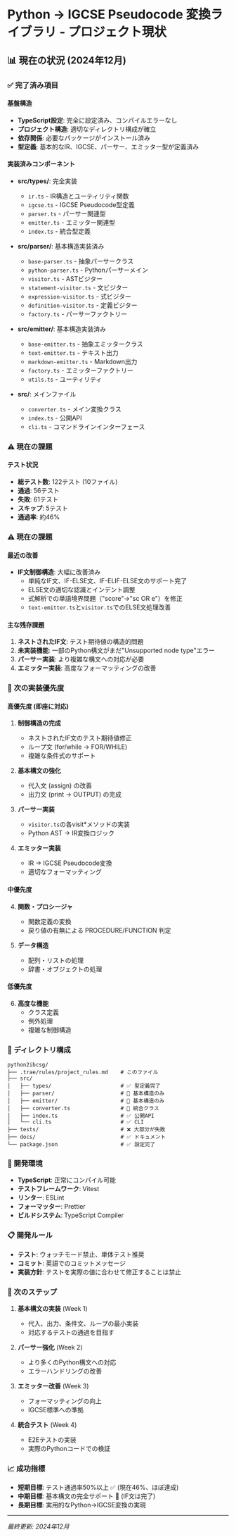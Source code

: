 # Python → IGCSE Pseudocode 変換ライブラリ - プロジェクト現状

## 📊 現在の状況 (2024年12月)

### ✅ 完了済み項目

#### 基盤構造
- **TypeScript設定**: 完全に設定済み、コンパイルエラーなし
- **プロジェクト構造**: 適切なディレクトリ構成が確立
- **依存関係**: 必要なパッケージがインストール済み
- **型定義**: 基本的なIR、IGCSE、パーサー、エミッター型が定義済み

#### 実装済みコンポーネント
- **src/types/**: 完全実装
  - `ir.ts` - IR構造とユーティリティ関数
  - `igcse.ts` - IGCSE Pseudocode型定義
  - `parser.ts` - パーサー関連型
  - `emitter.ts` - エミッター関連型
  - `index.ts` - 統合型定義

- **src/parser/**: 基本構造実装済み
  - `base-parser.ts` - 抽象パーサークラス
  - `python-parser.ts` - Pythonパーサーメイン
  - `visitor.ts` - ASTビジター
  - `statement-visitor.ts` - 文ビジター
  - `expression-visitor.ts` - 式ビジター
  - `definition-visitor.ts` - 定義ビジター
  - `factory.ts` - パーサーファクトリー

- **src/emitter/**: 基本構造実装済み
  - `base-emitter.ts` - 抽象エミッタークラス
  - `text-emitter.ts` - テキスト出力
  - `markdown-emitter.ts` - Markdown出力
  - `factory.ts` - エミッターファクトリー
  - `utils.ts` - ユーティリティ

- **src/**: メインファイル
  - `converter.ts` - メイン変換クラス
  - `index.ts` - 公開API
  - `cli.ts` - コマンドラインインターフェース

### ⚠️ 現在の課題

#### テスト状況
- **総テスト数**: 122テスト (10ファイル)
- **通過**: 56テスト
- **失敗**: 61テスト
- **スキップ**: 5テスト
- **通過率**: 約46%

### ⚠️ 現在の課題

#### 最近の改善
- **IF文制御構造**: 大幅に改善済み
  - 単純なIF文、IF-ELSE文、IF-ELIF-ELSE文のサポート完了
  - ELSE文の適切な認識とインデント調整
  - 式解析での単語境界問題（"score"→"sc OR e"）を修正
  - `text-emitter.ts`と`visitor.ts`でのELSE文処理改善

#### 主な残存課題
1. **ネストされたIF文**: テスト期待値の構造的問題
2. **未実装機能**: 一部のPython構文がまだ"Unsupported node type"エラー
3. **パーサー実装**: より複雑な構文への対応が必要
4. **エミッター実装**: 高度なフォーマッティングの改善

### 🎯 次の実装優先度

#### 高優先度 (即座に対応)
1. **制御構造の完成**
   - ネストされたIF文のテスト期待値修正
   - ループ文 (for/while → FOR/WHILE)
   - 複雑な条件式のサポート

2. **基本構文の強化**
   - 代入文 (assign) の改善
   - 出力文 (print → OUTPUT) の完成

2. **パーサー実装**
   - `visitor.ts`の各visit*メソッドの実装
   - Python AST → IR変換ロジック

3. **エミッター実装**
   - IR → IGCSE Pseudocode変換
   - 適切なフォーマッティング

#### 中優先度
4. **関数・プロシージャ**
   - 関数定義の変換
   - 戻り値の有無による PROCEDURE/FUNCTION 判定

5. **データ構造**
   - 配列・リストの処理
   - 辞書・オブジェクトの処理

#### 低優先度
6. **高度な機能**
   - クラス定義
   - 例外処理
   - 複雑な制御構造

### 📁 ディレクトリ構成

```
python2ibcsg/
├── .trae/rules/project_rules.md    # このファイル
├── src/
│   ├── types/                      # ✅ 型定義完了
│   ├── parser/                     # 🔄 基本構造のみ
│   ├── emitter/                    # 🔄 基本構造のみ
│   ├── converter.ts                # 🔄 統合クラス
│   ├── index.ts                    # ✅ 公開API
│   └── cli.ts                      # ✅ CLI
├── tests/                          # ❌ 大部分が失敗
├── docs/                           # ✅ ドキュメント
└── package.json                    # ✅ 設定完了
```

### 🔧 開発環境

- **TypeScript**: 正常にコンパイル可能
- **テストフレームワーク**: Vitest
- **リンター**: ESLint
- **フォーマッター**: Prettier
- **ビルドシステム**: TypeScript Compiler

### 📋 開発ルール

- **テスト**: ウォッチモード禁止、単体テスト推奨
- **コミット**: 英語でのコミットメッセージ
- **実装方針**: テストを実際の値に合わせて修正することは禁止

### 🎯 次のステップ

1. **基本構文の実装** (Week 1)
   - 代入、出力、条件文、ループの最小実装
   - 対応するテストの通過を目指す

2. **パーサー強化** (Week 2)
   - より多くのPython構文への対応
   - エラーハンドリングの改善

3. **エミッター改善** (Week 3)
   - フォーマッティングの向上
   - IGCSE標準への準拠

4. **統合テスト** (Week 4)
   - E2Eテストの実装
   - 実際のPythonコードでの検証

### 📈 成功指標

- **短期目標**: テスト通過率50%以上 ✅ (現在46%、ほぼ達成)
- **中期目標**: 基本構文の完全サポート 🔄 (IF文は完了)
- **長期目標**: 実用的なPython→IGCSE変換の実現

---

*最終更新: 2024年12月*
